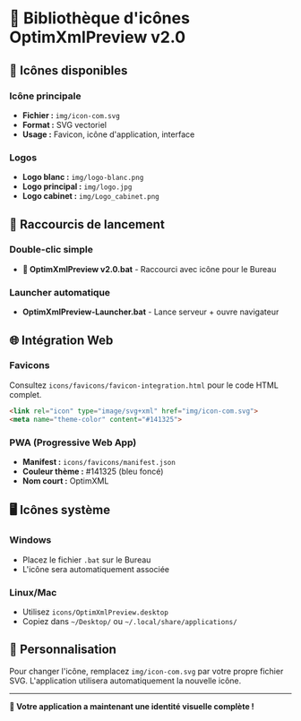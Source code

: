 # 🎨 Bibliothèque d'icônes OptimXmlPreview v2.0

## 📁 Icônes disponibles

### Icône principale
- **Fichier :** `img/icon-com.svg`
- **Format :** SVG vectoriel
- **Usage :** Favicon, icône d'application, interface

### Logos
- **Logo blanc :** `img/logo-blanc.png`
- **Logo principal :** `img/logo.jpg`
- **Logo cabinet :** `img/Logo_cabinet.png`

## 🚀 Raccourcis de lancement

### Double-clic simple
- **📧 OptimXmlPreview v2.0.bat** - Raccourci avec icône pour le Bureau

### Launcher automatique
- **OptimXmlPreview-Launcher.bat** - Lance serveur + ouvre navigateur

## 🌐 Intégration Web

### Favicons
Consultez `icons/favicons/favicon-integration.html` pour le code HTML complet.

```html
<link rel="icon" type="image/svg+xml" href="img/icon-com.svg">
<meta name="theme-color" content="#141325">
```

### PWA (Progressive Web App)
- **Manifest :** `icons/favicons/manifest.json`
- **Couleur thème :** #141325 (bleu foncé)
- **Nom court :** OptimXML

## 🖥️ Icônes système

### Windows
- Placez le fichier `.bat` sur le Bureau
- L'icône sera automatiquement associée

### Linux/Mac
- Utilisez `icons/OptimXmlPreview.desktop`
- Copiez dans `~/Desktop/` ou `~/.local/share/applications/`

## 🎨 Personnalisation

Pour changer l'icône, remplacez `img/icon-com.svg` par votre propre fichier SVG.
L'application utilisera automatiquement la nouvelle icône.

---

**🎉 Votre application a maintenant une identité visuelle complète !**
